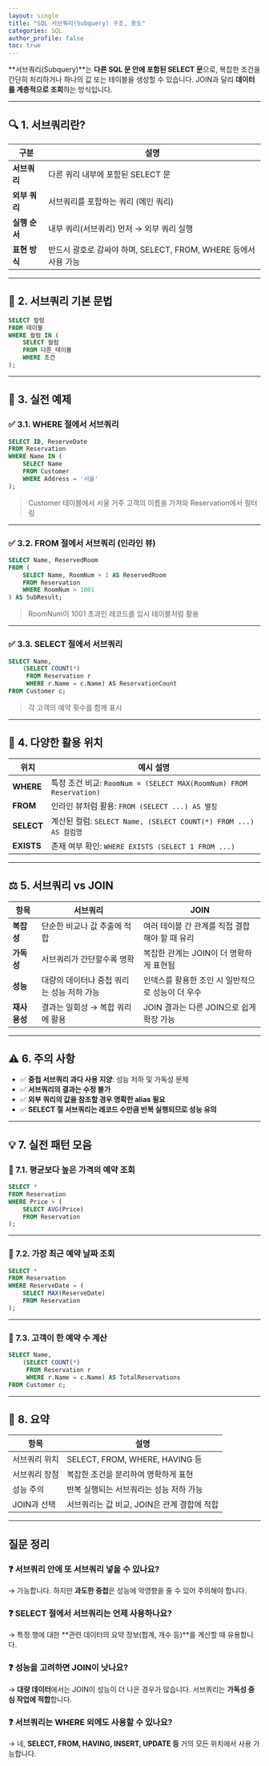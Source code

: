 ```yaml
---
layout: single
title: "SQL 서브쿼리(Subquery) 구조, 용도"
categories: SQL
author_profile: false
toc: true
---
```


**서브쿼리(Subquery)**는 **다른 SQL 문 안에 포함된 SELECT 문**으로, 복잡한 조건을 간단히 처리하거나 하나의 값 또는 테이블을 생성할 수 있습니다. JOIN과 달리 **데이터를 계층적으로 조회**하는 방식입니다.

------

## 🔍 1. 서브쿼리란?

| 구분          | 설명                                                         |
| ------------- | ------------------------------------------------------------ |
| **서브쿼리**  | 다른 쿼리 내부에 포함된 SELECT 문                            |
| **외부 쿼리** | 서브쿼리를 포함하는 쿼리 (메인 쿼리)                         |
| **실행 순서** | 내부 쿼리(서브쿼리) 먼저 → 외부 쿼리 실행                    |
| **표현 방식** | 반드시 괄호로 감싸야 하며, SELECT, FROM, WHERE 등에서 사용 가능 |

------

## 🧱 2. 서브쿼리 기본 문법

```sql
SELECT 컬럼
FROM 테이블
WHERE 컬럼 IN (
    SELECT 컬럼
    FROM 다른_테이블
    WHERE 조건
);
```

------

## 🧪 3. 실전 예제

### ✅ 3.1. WHERE 절에서 서브쿼리

```sql
SELECT ID, ReserveDate
FROM Reservation
WHERE Name IN (
    SELECT Name
    FROM Customer
    WHERE Address = '서울'
);
```

> Customer 테이블에서 서울 거주 고객의 이름을 가져와 Reservation에서 필터링

------

### ✅ 3.2. FROM 절에서 서브쿼리 (인라인 뷰)

```sql
SELECT Name, ReservedRoom
FROM (
    SELECT Name, RoomNum + 1 AS ReservedRoom
    FROM Reservation
    WHERE RoomNum > 1001
) AS SubResult;
```

> RoomNum이 1001 초과인 레코드를 임시 테이블처럼 활용

------

### ✅ 3.3. SELECT 절에서 서브쿼리

```sql
SELECT Name,
    (SELECT COUNT(*)
     FROM Reservation r
     WHERE r.Name = c.Name) AS ReservationCount
FROM Customer c;
```

> 각 고객의 예약 횟수를 함께 표시

------

## 🧩 4. 다양한 활용 위치

| 위치       | 예시 설명                                                    |
| ---------- | ------------------------------------------------------------ |
| **WHERE**  | 특정 조건 비교: `RoomNum = (SELECT MAX(RoomNum) FROM Reservation)` |
| **FROM**   | 인라인 뷰처럼 활용: `FROM (SELECT ...) AS 별칭`              |
| **SELECT** | 계산된 컬럼: `SELECT Name, (SELECT COUNT(*) FROM ...) AS 컬럼명` |
| **EXISTS** | 존재 여부 확인: `WHERE EXISTS (SELECT 1 FROM ...)`           |

------

## ⚖️ 5. 서브쿼리 vs JOIN

| 항목         | 서브쿼리                                   | JOIN                                              |
| ------------ | ------------------------------------------ | ------------------------------------------------- |
| **복잡성**   | 단순한 비교나 값 추출에 적합               | 여러 테이블 간 관계를 직접 결합해야 할 때 유리    |
| **가독성**   | 서브쿼리가 간단할수록 명확                 | 복잡한 관계는 JOIN이 더 명확하게 표현됨           |
| **성능**     | 대량의 데이터나 중첩 쿼리는 성능 저하 가능 | 인덱스를 활용한 조인 시 일반적으로 성능이 더 우수 |
| **재사용성** | 결과는 일회성 → 복합 쿼리에 활용           | JOIN 결과는 다른 JOIN으로 쉽게 확장 가능          |

------

## ⚠️ 6. 주의 사항

- ✅ **중첩 서브쿼리 과다 사용 지양**: 성능 저하 및 가독성 문제
- ✅ **서브쿼리의 결과는 수정 불가**
- ✅ **외부 쿼리의 값을 참조할 경우 명확한 alias 필요**
- ✅ **SELECT 절 서브쿼리는 레코드 수만큼 반복 실행되므로 성능 유의**

------

## 💡 7. 실전 패턴 모음

### 🎯 7.1. 평균보다 높은 가격의 예약 조회

```sql
SELECT *
FROM Reservation
WHERE Price > (
    SELECT AVG(Price)
    FROM Reservation
);
```

------

### 🎯 7.2. 가장 최근 예약 날짜 조회

```sql
SELECT *
FROM Reservation
WHERE ReserveDate = (
    SELECT MAX(ReserveDate)
    FROM Reservation
);
```

------

### 🎯 7.3. 고객이 한 예약 수 계산

```sql
SELECT Name,
    (SELECT COUNT(*)
     FROM Reservation r
     WHERE r.Name = c.Name) AS TotalReservations
FROM Customer c;
```

------

## 📌 8. 요약

| 항목          | 설명                                        |
| ------------- | ------------------------------------------- |
| 서브쿼리 위치 | SELECT, FROM, WHERE, HAVING 등              |
| 서브쿼리 장점 | 복잡한 조건을 분리하여 명확하게 표현        |
| 성능 주의     | 반복 실행되는 서브쿼리는 성능 저하 가능     |
| JOIN과 선택   | 서브쿼리는 값 비교, JOIN은 관계 결합에 적합 |

------

## 질문 정리

### ❓ 서브쿼리 안에 또 서브쿼리 넣을 수 있나요?

→ 가능합니다. 하지만 **과도한 중첩**은 성능에 악영향을 줄 수 있어 주의해야 합니다.

### ❓ SELECT 절에서 서브쿼리는 언제 사용하나요?

→ 특정 행에 대한 **관련 데이터의 요약 정보(합계, 개수 등)**를 계산할 때 유용합니다.

### ❓ 성능을 고려하면 JOIN이 낫나요?

→ **대량 데이터**에서는 JOIN이 성능이 더 나은 경우가 많습니다. 서브쿼리는 **가독성 중심 작업에 적합**합니다.

### ❓ 서브쿼리는 WHERE 외에도 사용할 수 있나요?

→ 네, **SELECT, FROM, HAVING, INSERT, UPDATE 등** 거의 모든 위치에서 사용 가능합니다.
